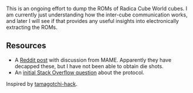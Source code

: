 This is an ongoing effort to dump the ROMs of Radica Cube World cubes. I am currently just understanding how the 
inter-cube communication works, and later I will see if that provides any useful insights into electronically extracting the ROMs.

## Resources
 - A [Reddit post](https://www.reddit.com/r/emulation/comments/pikfko/has_anyone_considered_emulation_for_cube_world/) with discussion from MAME. Apparently they have decapped these, but I have not been able to obtain die shots.
 - An [initial Stack Overflow question](https://electronics.stackexchange.com/questions/660286/identifying-mcu-communication-protocol-in-low-power-toy) about the protocol.

Inspired by [tamagotchi-hack](https://github.com/natashenka/Tamagotchi-Hack).
